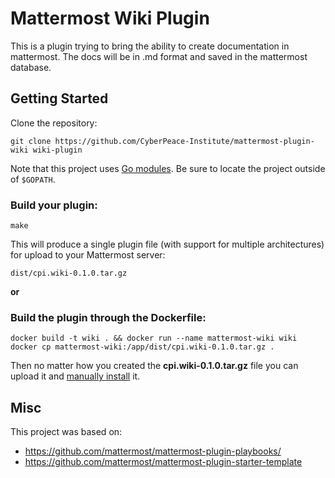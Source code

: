 # Mattermost Wiki Plugin

This is a plugin trying to bring the ability to create documentation in mattermost.
The docs will be in .md format and saved in the mattermost database.

## Getting Started
Clone the repository:
```
git clone https://github.com/CyberPeace-Institute/mattermost-plugin-wiki wiki-plugin
```

Note that this project uses [Go modules](https://github.com/golang/go/wiki/Modules). Be sure to locate the project outside of `$GOPATH`.

### Build your plugin:
```
make
```

This will produce a single plugin file (with support for multiple architectures) for upload to your Mattermost server:

```
dist/cpi.wiki-0.1.0.tar.gz
```

**or**

### Build the plugin through the Dockerfile:
```
docker build -t wiki . && docker run --name mattermost-wiki wiki
docker cp mattermost-wiki:/app/dist/cpi.wiki-0.1.0.tar.gz .
```

Then no matter how you created the **cpi.wiki-0.1.0.tar.gz** file you can upload it and [manually install](https://mattermost.gitbook.io/plugin-confluence/setup/install-the-mattermost-plugin#alternative-install-via-manual-upload) it.

## Misc

This project was based on:
- https://github.com/mattermost/mattermost-plugin-playbooks/
- https://github.com/mattermost/mattermost-plugin-starter-template
